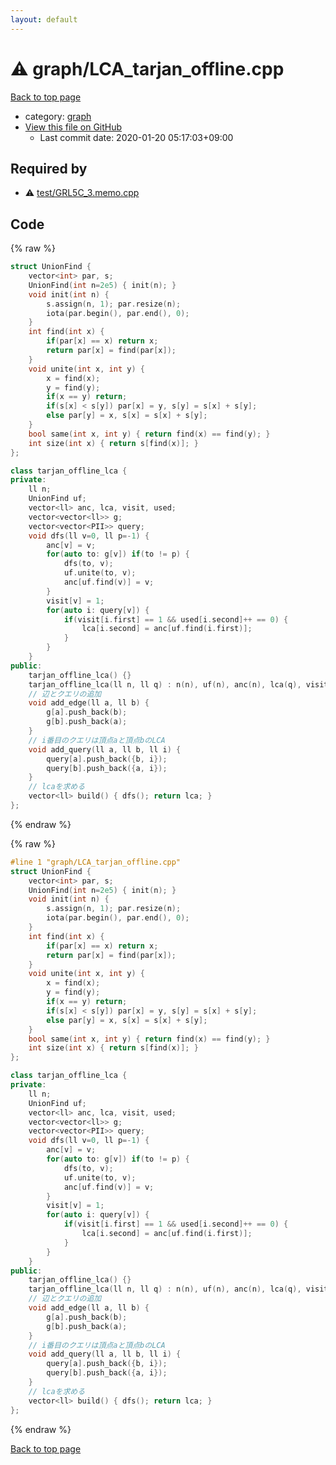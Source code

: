 ```yaml
---
layout: default
---
```


<!-- mathjax config similar to math.stackexchange -->
<script type="text/javascript" async
  src="https://cdnjs.cloudflare.com/ajax/libs/mathjax/2.7.5/MathJax.js?config=TeX-MML-AM_CHTML">
</script>
<script type="text/x-mathjax-config">
  MathJax.Hub.Config({
    TeX: { equationNumbers: { autoNumber: "AMS" }},
    tex2jax: {
      inlineMath: [ ['$','$'] ],
      processEscapes: true
    },
    "HTML-CSS": { matchFontHeight: false },
    displayAlign: "left",
    displayIndent: "2em"
  });
</script>

<script type="text/javascript" src="https://cdnjs.cloudflare.com/ajax/libs/jquery/3.4.1/jquery.min.js"></script>
<script src="https://cdn.jsdelivr.net/npm/jquery-balloon-js@1.1.2/jquery.balloon.min.js" integrity="sha256-ZEYs9VrgAeNuPvs15E39OsyOJaIkXEEt10fzxJ20+2I=" crossorigin="anonymous"></script>
<script type="text/javascript" src="../../assets/js/copy-button.js"></script>
<link rel="stylesheet" href="../../assets/css/copy-button.css" />


# :warning: graph/LCA_tarjan_offline.cpp

<a href="../../index.html">Back to top page</a>

* category: <a href="../../index.html#f8b0b924ebd7046dbfa85a856e4682c8">graph</a>
* <a href="{{ site.github.repository_url }}/blob/master/graph/LCA_tarjan_offline.cpp">View this file on GitHub</a>
    - Last commit date: 2020-01-20 05:17:03+09:00




## Required by

* :warning: <a href="../test/GRL5C_3.memo.cpp.html">test/GRL5C_3.memo.cpp</a>


## Code

<a id="unbundled"></a>
{% raw %}
```cpp
struct UnionFind {
    vector<int> par, s;
    UnionFind(int n=2e5) { init(n); }
    void init(int n) {
        s.assign(n, 1); par.resize(n);
        iota(par.begin(), par.end(), 0);
    }
    int find(int x) {
        if(par[x] == x) return x;
        return par[x] = find(par[x]);
    }
    void unite(int x, int y) {
        x = find(x);
        y = find(y);
        if(x == y) return;
        if(s[x] < s[y]) par[x] = y, s[y] = s[x] + s[y];
        else par[y] = x, s[x] = s[x] + s[y];
    }
    bool same(int x, int y) { return find(x) == find(y); }
    int size(int x) { return s[find(x)]; }
};

class tarjan_offline_lca {
private:
    ll n;
    UnionFind uf;
    vector<ll> anc, lca, visit, used;
    vector<vector<ll>> g;
    vector<vector<PII>> query;
    void dfs(ll v=0, ll p=-1) {
        anc[v] = v;
        for(auto to: g[v]) if(to != p) {
            dfs(to, v);
            uf.unite(to, v);
            anc[uf.find(v)] = v;
        }
        visit[v] = 1;
        for(auto i: query[v]) {
            if(visit[i.first] == 1 && used[i.second]++ == 0) {
                lca[i.second] = anc[uf.find(i.first)];
            }
        }
    }
public:
    tarjan_offline_lca() {}
    tarjan_offline_lca(ll n, ll q) : n(n), uf(n), anc(n), lca(q), visit(n), used(q), g(n), query(n) {}
    // 辺とクエリの追加
    void add_edge(ll a, ll b) {
        g[a].push_back(b);
        g[b].push_back(a);
    }
    // i番目のクエリは頂点aと頂点bのLCA
    void add_query(ll a, ll b, ll i) {
        query[a].push_back({b, i});
        query[b].push_back({a, i});
    }
    // lcaを求める
    vector<ll> build() { dfs(); return lca; }
};
```
{% endraw %}

<a id="bundled"></a>
{% raw %}
```cpp
#line 1 "graph/LCA_tarjan_offline.cpp"
struct UnionFind {
    vector<int> par, s;
    UnionFind(int n=2e5) { init(n); }
    void init(int n) {
        s.assign(n, 1); par.resize(n);
        iota(par.begin(), par.end(), 0);
    }
    int find(int x) {
        if(par[x] == x) return x;
        return par[x] = find(par[x]);
    }
    void unite(int x, int y) {
        x = find(x);
        y = find(y);
        if(x == y) return;
        if(s[x] < s[y]) par[x] = y, s[y] = s[x] + s[y];
        else par[y] = x, s[x] = s[x] + s[y];
    }
    bool same(int x, int y) { return find(x) == find(y); }
    int size(int x) { return s[find(x)]; }
};

class tarjan_offline_lca {
private:
    ll n;
    UnionFind uf;
    vector<ll> anc, lca, visit, used;
    vector<vector<ll>> g;
    vector<vector<PII>> query;
    void dfs(ll v=0, ll p=-1) {
        anc[v] = v;
        for(auto to: g[v]) if(to != p) {
            dfs(to, v);
            uf.unite(to, v);
            anc[uf.find(v)] = v;
        }
        visit[v] = 1;
        for(auto i: query[v]) {
            if(visit[i.first] == 1 && used[i.second]++ == 0) {
                lca[i.second] = anc[uf.find(i.first)];
            }
        }
    }
public:
    tarjan_offline_lca() {}
    tarjan_offline_lca(ll n, ll q) : n(n), uf(n), anc(n), lca(q), visit(n), used(q), g(n), query(n) {}
    // 辺とクエリの追加
    void add_edge(ll a, ll b) {
        g[a].push_back(b);
        g[b].push_back(a);
    }
    // i番目のクエリは頂点aと頂点bのLCA
    void add_query(ll a, ll b, ll i) {
        query[a].push_back({b, i});
        query[b].push_back({a, i});
    }
    // lcaを求める
    vector<ll> build() { dfs(); return lca; }
};
```
{% endraw %}

<a href="../../index.html">Back to top page</a>

